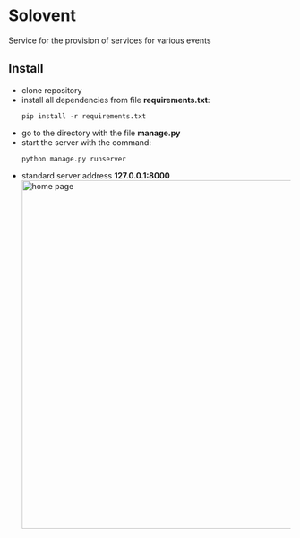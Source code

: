 # Solovent
Service for the provision of services for various events

## Install
- clone repository
- install all dependencies from file __requirements.txt__:
  ```shell
  pip install -r requirements.txt
- go to the directory with the file __manage.py__
- start the server with the command:
  ```shell
  python manage.py runserver
- standard server address **127.0.0.1:8000**
  <img src="img/home.jpg" width="1280" height="622" alt="home page">
